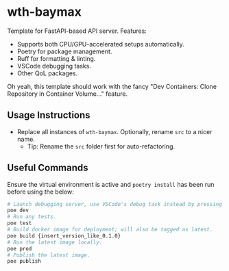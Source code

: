 # wth-baymax

Template for FastAPI-based API server. Features:

- Supports both CPU/GPU-accelerated setups automatically.
- Poetry for package management.
- Ruff for formatting & linting.
- VSCode debugging tasks.
- Other QoL packages.

Oh yeah, this template should work with the fancy "Dev Containers: Clone Repository
in Container Volume..." feature.

## Usage Instructions

- Replace all instances of `wth-baymax`. Optionally, rename `src` to a nicer name.
  - Tip: Rename the `src` folder first for auto-refactoring.

## Useful Commands

Ensure the virtual environment is active and `poetry install` has been run before using the below:

```sh
# Launch debugging server, use VSCode's debug task instead by pressing F5.
poe dev
# Run any tests.
poe test
# Build docker image for deployment; will also be tagged as latest.
poe build {insert_version_like_0.1.0}
# Run the latest image locally.
poe prod
# Publish the latest image.
poe publish
```
